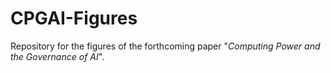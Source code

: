 # CPGAI-Figures

Repository for the figures of the forthcoming paper "*Computing Power and the Governance of AI*".
